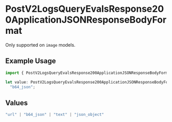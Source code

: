 # PostV2LogsQueryEvalsResponse200ApplicationJSONResponseBodyFormat

Only supported on `image` models.

## Example Usage

```typescript
import { PostV2LogsQueryEvalsResponse200ApplicationJSONResponseBodyFormat } from "orq-poc-typescript-multi-env-version/models/operations";

let value: PostV2LogsQueryEvalsResponse200ApplicationJSONResponseBodyFormat =
  "b64_json";
```

## Values

```typescript
"url" | "b64_json" | "text" | "json_object"
```